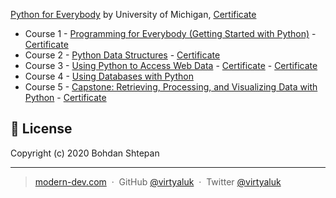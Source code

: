 [Python for Everybody](https://www.coursera.org/specializations/python) by University of Michigan, [Certificate](https://www.coursera.org/account/accomplishments/specialization/ASL7SV6K49BA)
- Course 1 - [
Programming for Everybody (Getting Started with Python)](https://www.coursera.org/learn/python?specialization=python) - [Certificate](https://www.coursera.org/account/accomplishments/verify/UM3Q6AMQ9XM5)
- Course 2 - [
Python Data Structures](https://www.coursera.org/learn/python-data?specialization=python) - [Certificate](https://www.coursera.org/account/accomplishments/verify/F53SQJL79DX6)
- Course 3 - [
Using Python to Access Web Data](https://www.coursera.org/learn/python-network-data?specialization=python) - [Certificate](https://www.coursera.org/account/accomplishments/verify/PC3B328H8T6M) - [Certificate](https://www.coursera.org/account/accomplishments/verify/7MXYKGM5P3PR)
- Course 4 - [
Using Databases with Python](https://www.coursera.org/learn/python-databases?specialization=python)
- Course 5 - [Capstone: Retrieving, Processing, and Visualizing Data with Python](https://www.coursera.org/learn/python-data-visualization) - [Certificate](https://www.coursera.org/account/accomplishments/verify/78UJGZLHCW7W)


## :green_book: License

Copyright (c) 2020 Bohdan Shtepan

---

> [modern-dev.com](http://modern-dev.com) &nbsp;&middot;&nbsp;
> GitHub [@virtyaluk](https://github.com/virtyaluk) &nbsp;&middot;&nbsp;
> Twitter [@virtyaluk](https://twitter.com/virtyaluk)
